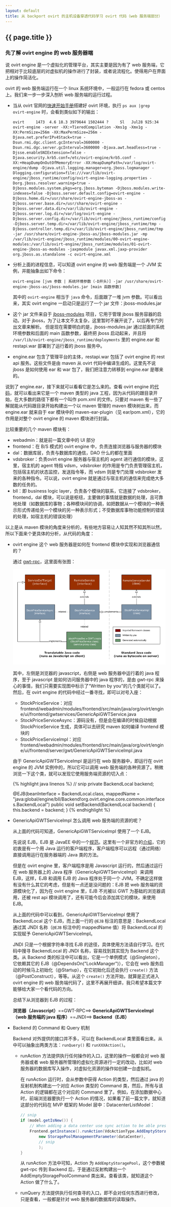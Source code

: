 ```yaml
---
layout: default
title: 从 backport ovirt 的主机设备穿透代码学习 ovirt 代码（web 服务端部分）
---
```


## {{ page.title }}

### 先了解 ovirt engine 的 web 服务器端

说 ovirt engine 是一个虚拟化的管理平台，其实主要是因为有了 web 服务端，它把相对于比较底层的对虚拟机的操作进行了封装，或者说流程化。使得用户在界面上的操作简洁化。

ovirt 的 web 服务端运行在一个 linux 系统环境中，一般运行在 fedora 或 centos 上。我们来一步一步深入刨析 web 服务端的运行过程。

* 当从 ovirt 官网的[快速开始手册](http://www.ovirt.org/Quick_Start_Guide)搭建好 ovirt 环境，执行 ```ps aux |grep ovirt-engine``` 时，会看到类似如下的输出：

  ```
  ovirt     1473  4.6 18.3 3979644 1502444 ?     Sl   Jul28 925:34 ovirt-engine -server -XX:+TieredCompilation -Xms1g -Xmx1g -XX:PermSize=256m -XX:MaxPermSize=256m -Djava.net.preferIPv4Stack=true -Dsun.rmi.dgc.client.gcInterval=3600000 -Dsun.rmi.dgc.server.gcInterval=3600000 -Djava.awt.headless=true -Djsse.enableSNIExtension=false -Djava.security.krb5.conf=/etc/ovirt-engine/krb5.conf -XX:+HeapDumpOnOutOfMemoryError -XX:HeapDumpPath=/var/log/ovirt-engine/dump -Djava.util.logging.manager=org.jboss.logmanager -Dlogging.configuration=file:///var/lib/ovirt-engine/jboss_runtime/config/ovirt-engine-logging.properties -Dorg.jboss.resolver.warning=true -Djboss.modules.system.pkgs=org.jboss.byteman -Djboss.modules.write-indexes=false -Djboss.server.default.config=ovirt-engine -Djboss.home.dir=/usr/share/ovirt-engine-jboss-as -Djboss.server.base.dir=/usr/share/ovirt-engine -Djboss.server.data.dir=/var/lib/ovirt-engine -Djboss.server.log.dir=/var/log/ovirt-engine -Djboss.server.config.dir=/var/lib/ovirt-engine/jboss_runtime/config -Djboss.server.temp.dir=/var/lib/ovirt-engine/jboss_runtime/tmp -Djboss.controller.temp.dir=/var/lib/ovirt-engine/jboss_runtime/tmp -jar /usr/share/ovirt-engine-jboss-as/jboss-modules.jar -mp /var/lib/ovirt-engine/jboss_runtime/modules/00-ovirt-engine-modules:/var/lib/ovirt-engine/jboss_runtime/modules/01-ovirt-engine-jboss-as-modules -jaxpmodule javax.xml.jaxp-provider org.jboss.as.standalone -c ovirt-engine.xml
  ```

* 分析上面的进程信息，可以知道 ovirt engine 的 web 服务端是一个 JVM 实例，并能抽象出如下命令：

  ```
  ovirt-engine [jvm 参数 | 系统环境参数（-D开头）] -jar /usr/share/ovirt-engine-jboss-as/jboss-modules.jar [main 函数参数]
  ```

  其中的 ```ovirt-engine``` 相当于 ```java``` 命令，后面跟了一堆 jvm 参数。可以看出来，其实 ovirt engine 一启动只是运行了一个 jar 文件：jboss-modules.jar

* 这个 jar 文件来自于 [jboss-modules](https://docs.jboss.org/author/display/MODULES/Introduction) 项目，它用于管理 jboss 服务容器的启动。对于 jboss，为了让本文不太复杂，这里暂时不展开说了，以后再专门列出文章来解析。
但是现在需要明白的是，jboss-modules.jar 通过前面的系统环境参数和后面的 main 函数参数，最终把 jboss 启动起来，并且将 ```/var/lib/ovirt-engine/jboss_runtime/deployments``` 里的 engine.ear 和 restapi.war 部署到了运行着的 jboss 服务中。

* engine.ear 包含了管理平台的主体，restapi.war 包括了 ovirt engine 的 rest api 服务。这些文件是由 maven 从 ovirt 代码中编译生成的。这里先不说 jboss 是如何使用 ear 和 war 包了，我们把注意力转移到 engine.ear 是哪来的。

说到了 engine.ear，接下来就可以看看它是怎么来的。查看 ovirt engine 的[代码](https://github.com/ovirt/ovirt-engine)，就可以看出来它是一个 maven 类型的 java 工程，因为从代码的跟目录开始，在大多数的路径下都有一个叫作 pom.xml 的文件。只要对 maven 有一些了解就能从代码跟目录开始构建出一个以 maven 管理的 maven 模块树出来，而 engine.ear 就来自于 ear 模块中的 maven-ear-plugin（见 ear/pom.xml），它的作用是对整个 ovirt engine 的 maven 模块进行封装。

比较重要的几个 maven 模块有：

* webadmin：就是前一篇文章中的 UI 部分
* frontend：在 B/S 模式的 ovirt engine 中，负责连接浏览器与服务器的模块
* dal：数据库层，负责与数据库的通信，DAO 什么的都在里面
* vdsbroker：负责ovirt engine 服务器与宿主机的 agent 进行通信的模块，这里，宿主机的 agent 特指 vdsm，vdsbroker 的作用是专门负责管理宿主机，包括宿主机的状态监控，发送指令等，而 vdsm 则是专门处理 vdsbroker 发来的各种指令。可以说，ovirt engine 就是通过与宿主机的通信来完成绝大多数的任务的。
* bll：即 business logic layer，负责各个模块的联系，它连接了 vdsbroker，frontend，dal 模块，可以说是枢纽，主要做的事情就是数据的处理，且可靠地处理（如数据库的事物；各种模块间的协调，如把数据从一个模块的一种表示形式传递给另一个模块的另一种表示形式；不受数据库事物功能控制的错误的处理，如宿主机的错误处理）

以上是从 maven 模块的角度来分析的，有些地方容易让人知其然不知其所以然，所以下面来个更具体的分析，从代码的角度：

* ovirt engine 这个 web 服务器是如何在 frontend 模块中实现和浏览器通信的？

  通过 [gwt-rpc](http://www.gwtproject.org/doc/latest/tutorial/RPC.html)，这里面有张图：

  ![](/images/2015/gwt-rpc_AnatomyOfServices.png)

  其中，左侧是浏览器的 javascript，右侧是 web 服务器中运行着的 java 程序，至于 javascript 是如何访问服务器中的 java 程序的，是由 gwt-rpc 来操心的事情，我们只需要实现图中标示了“Written by you”的几个类就可以了。然后，在 ovirt engine 的代码中经过一番寻找，即可以对号入座：

  * StockPriceService：对应 frontend/webadmin/modules/frontend/src/main/java/org/ovirt/engine/ui/frontend/gwtservices/GenericApiGWTService.java
  * StockPriceServiceAsync：源码没有，但是会在编译的时候自动根据 StockPriceService 生成，具体可以去研究 maven 如何编译 frontend 模块的
  * StockPriceServiceImpl：对应 frontend/webadmin/modules/frontend/src/main/java/org/ovirt/engine/ui/frontend/server/gwt/GenericApiGWTServiceImpl.java

  由于 GenericApiGWTServiceImpl 是运行在 web 服务器中，即运行在 ovirt engine 的 JVM 实例中的，所以它可以调用 web 服务端的各种资源了。稍微浏览一下这个类，就可以发现它使用服务端资源的切入点：

  {% highlight java linenos %}
  // snip
  private BackendLocal backend;

  @EJB(beanInterface = BackendLocal.class,
          mappedName = "java:global/engine/bll/Backend!org.ovirt.engine.core.common.interfaces.BackendLocal")
  public void setBackend(BackendLocal backend) {
      this.backend = backend;
  }
  {% endhighlight %}

* GenericApiGWTServiceImpl 怎么调用 web 服务端的资源的呢？

  从上面的代码可知道，GenericApiGWTServiceImpl 使用了一个 EJB。

  先说说 EJB，EJB 是 JavaEE 中的一个[规范](https://www.jcp.org/en/jsr/detail?id=345)。这里有一个非官方的[介绍](http://blog.csdn.net/jojo52013145/article/details/5783677)，它的初衷是有一个用 Java 运行的客户端程序，客户端程序可以远程（通过网络）直接调用运行在服务器端的 Java 类的方法。

  但是在 ovirt engine 里，客户端程序是用 Javascript 运行的，然后通过运行在 web 服务器上的 Java 程序（GenericApiGWTServiceImpl）来调用 EJB，这样，EJB 和调用 EJB 的 Java 程序处于同一个 JVM。不确定这样做有没有什么其它的考虑，但是有一点还是没问题的：EJB 把 web 服务端的资源模块化了，因为在 ovirt engine 里，EJB 不光被以 GWT 为基础的浏览器调用，还被 rest api 模块调用了，还有可能今后会添加其它的模块，来使用 EJB。

  从上面的代码中可以看到，GenericApiGWTServiceImpl 使用了 BackendLocal 这个 EJB，而上面一行的 ```@EJB``` 标注的意思是：BackendLocal 通过其 JNDI 名称（```@EJB``` 标注中的 mappedName 值）将 BackendLocal 的实现赋予 GenericApiGWTServiceImpl。

  JNDI 只是一个根据字符串寻找 EJB 的途径，具体使用方法请自行学习。在代码中搜寻 BackendLocal 的 JNDI 名称，容易找到其实现为 Backend 这个类。从 Backend 类的标注中可以看出，它是一个单例模式（@Singleton），它依赖其它的 EJB（@DependsOn("LockManager")），它会在 web 服务启动的时候马上初始化（@Startup），在它初始化后还会执行 ```create()``` 方法（@PostConstruct），等等。从这个 ```create()``` 方法开始，就算是正式进入 ovirt engine 的 web 服务端代码了，这里不再展开细讲，我只希望本篇文字能够给大家一个看代码的方向。

  总结下从浏览器到 EJB 的过程：

  **浏览器（Javascript）**==GWT-RPC==> **GenericApiGWTServiceImpl（web 服务端的 java 程序）**==JNDI==> **Backend（EJB）**

* Backend 的 Command 和 Query 机制

  Backend 对外提供的接口并不多，可以在 BackendLocal 类里面看出来。从中可以抽象出两类方法：```runQuery()``` 和 ```runXXXAction()```。

  * runAction 方法提供执行任何操作的入口，这里的操作一般都会对 web 服务器或者 web 服务器所管理的虚拟化资源进行一定的改动，比如对 web 服务器的数据库写入操作，对虚拟化资源的操作如创建一台虚拟机。

    在 runAction 运行时，会从参数中获得 Action 的类型，然后通过 java 的反射机制构建出一个对应 Action 类型的 Command 类，然后，所有与该 Action 的逻辑都在这个对应的 Command 里了。例如，在添加数据中心时，前端浏览器要执行一个 Action 的情况，如果看了前一篇文字，就知道这部分的代码在 MVP 框架的 Model 层中：DatacenterListModel：

    ~~~ java
    // snip
    if (model.getIsNew()) {
        // When adding a data center use sync action to be able present a Guide Me dialog afterwards.
        Frontend.getInstance().runAction(VdcActionType.AddEmptyStoragePool,
            new StoragePoolManagementParameter(dataCenter),
            // snip
            );
    }
    ~~~

    从 runAction 方法中可知，Action 为 ```AddEmptyStoragePool```，这个参数被 gwt-rpc 传到 Backend 后，于是通过反射构建出一个 AddEmptyStoragePoolCommand 类出来。查看该类，就知道这个 Action 做了什么了。

  * runQuery 方法提供执行任何查寻的入口，即不会对任何东西进行修改，只是查看，一般都是针对 web 服务器的数据库的读取操作。

